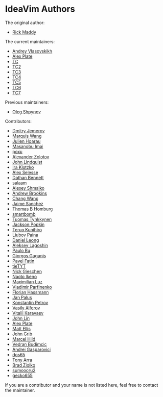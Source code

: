 IdeaVim Authors
===============

The original author:

* [Rick Maddy](mailto:rmaddy@maddyhome.com)

The current maintainers:

* [Andrey Vlasovskikh](mailto:andrey.vlasovskikh@gmail.com)
* [Alex Plate](mailto:alexpl292@gmail.com)
* [TC](mailto:alexpl292@gmail.com)
* [TC2](mailto:alexpl292@gmail.com)
* [TC3](mailto:alexpl292@gmail.com)
* [TC4](mailto:alexpl292@gmail.com)
* [TC5](mailto:alexpl292@gmail.com)
* [TC6](mailto:alexpl292@gmail.com)
* [TC7](mailto:alexpl292@gmail.com)

Previous maintainers:

* [Oleg Shpynov](mailto:oleg.shpynov@jetbrains.com)

Contributors:

* [Dmitry Jemerov](mailto:yole@jetbrains.com)
* [Marquis Wang](mailto:marquis@marquiswang.com)
* [Julien Hoarau](mailto:madgnome@gmail.com)
* [Masanobu Imai](mailto:masanobu.imai@gmail.com)
* [poxu](mailto:poxvuibr@gmail.com)
* [Alexander Zolotov](mailto:alexander.zolotov@jetbrains.com)
* [John Lindquist](mailto:johnlindquist@gmail.com)
* [Ira Klotzko](mailto:iklotzko@ltech.com)
* [Alex Selesse](mailto:alex@selesse.com)
* [Dathan Bennett](mailto:dbennett@palantir.com)
* [salaam](mailto:kphayen@gmail.com)
* [Alexey Shmalko](mailto:rasen.dubi@gmail.com)
* [Andrew Brookins](mailto:a.m.brookins@gmail.com)
* [Chang Wang](mailto:changwang83@gmail.com)
* [Jaime Sanchez](mailto:josejaime.sanchez@gmail.com)
* [Thomas B Homburg](mailto:thomas@homburg.dk)
* [smartbomb](mailto:smartbomb@server.fake)
* [Tuomas Tynkkynen](mailto:tuomas.tynkkynen@iki.fi)
* [Jackson Popkin](mailto:jackson@donorschoose.org)
* [Teruo Kunihiro](mailto:yuyuyu1999@gmail.com)
* [Liubov Paina](mailto:lubashka.994@mail.ru)
* [Daniel Leong](mailto:me@dhleong.net)
* [Aleksey Lagoshin](mailto:aleksey@pri-num.com)
* [Paulo Bu](mailto:pbu_98@yahoo.com)
* [Giorgos Gaganis](mailto:gaganis@yahoo.com)
* [Pavel Fatin](mailto:pavel.fatin@jetbrains.com)
* [tieTYT](mailto:tietyt@gmail.com)
* [Nick Gieschen](mailto:nickgieschen@gmail.com)
* [Naoto Ikeno](mailto:ikenox@gmail.com)
* [Maximilian Luz](mailto:qzed@users.noreply.github.com)
* [Vladimir Parfinenko](mailto:vparfinenko@excelsior-usa.com)
* [Florian Hassmann](mailto:hassmann@hwdev.de)
* [Jan Palus](mailto:jpalus@fastmail.com)
* [Konstantin Petrov](mailto:kpetrov@ripe.net)
* [Vasily Alferov](mailto:ya-ikmik2012@yandex.ru)
* [Vitalii Karavaev](mailto:fkve97@gmail.com)
* [John Lin](mailto:johnlinp@gmail.com)
* [Alex Plate](mailto:alexpl292@gmail.com)
* [Matt Ellis](mailto:m.t.ellis@gmail.com)
* [John Grib](mailto:johngrib82@gmail.com)
* [Marcel Hild](mailto:hild@b4mad.net)
* [Vedran Budimcic](mailto:vedranb@gmail.com)
* [Andrei Gasparovici](mailto:andreigasparovici1@gmail.com)
* [dos65](mailto:qtankle@gmail.com)
* [Tony Arra](mailto:ttonyarra@gmail.com)
* [Brad Ziolko](mailto:bradziolko@gmail.com)
* [sumoooru2](mailto:sumoooru2@gmail.com)
* [gecko655](mailto:aqwsedrft1234@yahoo.co.jp)

If you are a contributor and your name is not listed here, feel free to
contact the maintainer.
